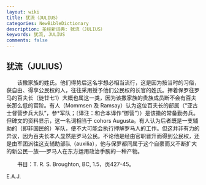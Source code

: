 ```yaml
---
layout: wiki
title: 犹流（JULIUS）
categories: NewBibleDictionary
description: 圣经新词典: 犹流（JULIUS）
keywords: 犹流, JULIUS
comments: false
---
```


## 犹流（JULIUS）

　　该撒家族的姓氏。他们得势后这名字想必相当流行，这是因为按当时的习俗，获自由、得享公民权的人，往往采用授予他们公民权的长官的姓氏。押着保罗往罗马的百夫长（徒廿七1）大概也属这一类，因为该撒家族的贵族成员断不会有百夫长那么低的官阶。有人（Mommsen 及 Ramsay）认为这位百夫长的部属（“亚古士督营步兵大队”，参*军队；〔译注：和合本译作“御营”〕）是该撒的常备勤务兵。但碑文的资料显示，这一名词相当于 cohors Augusta。有人认为后者既是一支辅助的（即非国民的）军队，便不大可能会执行押解罗马人的工作。但这并非有力的异议，因为百夫长本人显然是罗马公民。不论他是经由官职晋升而得到公民权，还是由军团派往这支辅助部队（auxilia），他与保罗都同属于这个自豪而又不断扩大的新公民一族──罗马人在东方运用政治手腕的一种产物。

　　书目：T. R. S. Broughton, BC, 1.5，页427-45。

E.A.J.









